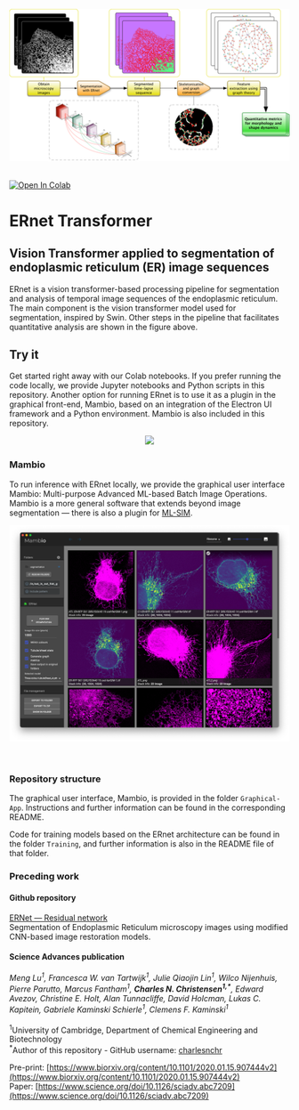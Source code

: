<p>
   <img width="850" src="figs/pipeline.png"></a>
</p>
<br>

<div>
   <a href="https://colab.research.google.com/github/charlesnchr/ERnet-v2/blob/master/ERnet.ipynb"><img src="https://colab.research.google.com/assets/colab-badge.svg" alt="Open In Colab"></a>
   <!-- <a href="https://zenodo.org/badge/latestdoi/264818686"><img src="https://zenodo.org/badge/264818686.svg" alt="YOLOv5 Citation"></a> -->
</div>

# ERnet Transformer
## Vision Transformer applied to segmentation of endoplasmic reticulum (ER) image sequences

ERnet is a vision transformer-based processing pipeline for segmentation and analysis of temporal image sequences of the endoplasmic reticulum. The main component is the vision transformer model used for segmentation, inspired by Swin. Other steps in the pipeline that facilitates quantitative analysis are shown in the figure above.

## Try it

Get started right away with our Colab notebooks. If you prefer running the code locally, we provide Jupyter notebooks and Python scripts in this repository. Another option for running ERnet is to use it as a plugin in the graphical front-end, Mambio, based on an integration of the Electron UI framework and a Python environment. Mambio is also included in this repository.

<div align="center">
    <a href="https://colab.research.google.com/github/charlesnchr/ERnet-v2/blob/master/ERnet.ipynb">
        <img src="https://github.com/ultralytics/yolov5/releases/download/v1.0/logo-colab-small.png" width="15%"/>
    </a>
</div>

### Mambio

To run inference with ERnet locally, we provide the graphical user interface Mambio: Multi-purpose Advanced ML-based Batch Image Operations. Mambio is a more general software that extends beyond image segmentation — there is also a plugin for [ML-SIM](https://github.com/charlesnchr/ML-SIM).

<p>
   <img width="850" src="figs/mambio.png"></a>
</p>
<br>

### Repository structure
The graphical user interface, Mambio, is provided in the folder `Graphical-App`. Instructions and further information can be found in the corresponding README.

Code for training models based on the ERnet architecture can be found in the folder `Training`, and further information is also in the README file of that folder.

### Preceding work

#### Github repository
[ERNet — Residual network](https://github.com/charlesnchr/ERNet)
<br>
Segmentation of Endoplasmic Reticulum microscopy images using modified CNN-based image restoration models.

#### Science Advances publication
_Meng Lu<sup>1</sup>, Francesca W. van Tartwijk<sup>1</sup>, Julie Qiaojin Lin<sup>1</sup>, Wilco Nijenhuis, Pierre Parutto, Marcus Fantham<sup>1</sup>,  __Charles N. Christensen<sup>1,*</sup>__, Edward  Avezov, Christine E. Holt, Alan Tunnacliffe, David Holcman, Lukas C. Kapitein, Gabriele Kaminski Schierle<sup>1</sup>, Clemens F. Kaminski<sup>1</sup>_</br></br>
<sup>1</sup>University of Cambridge, Department of Chemical Engineering and Biotechnology</br>
<sup> *</sup>Author of this repository - GitHub username: [charlesnchr](http://github.com/charlesnchr)

Pre-print: [https://www.biorxiv.org/content/10.1101/2020.01.15.907444v2](https://www.biorxiv.org/content/10.1101/2020.01.15.907444v2)
<br>
Paper: [https://www.science.org/doi/10.1126/sciadv.abc7209](https://www.science.org/doi/10.1126/sciadv.abc7209)


